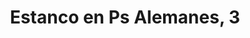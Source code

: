---
title: "Estanco en Ps Alemanes, 3"
url: /las-rozas-de-madrid/estanco-en-ps-alemanes-3/
shop: tabaco
---